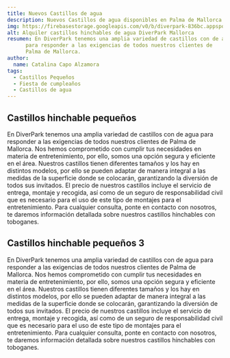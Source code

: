 ```yaml
---
title: Nuevos Castillos de agua
description: Nuevos Castillos de agua disponibles en Palma de Mallorca
img: https://firebasestorage.googleapis.com/v0/b/diverpark-836bc.appspot.com/o/castillos-agua%2Fcastillo-agua1.jpg?alt=media&token=c9edc18f-3577-441e-8f41-927305e1d377
alt: Alquiler castillos hinchables de agua DiverPark Mallorca
resumen: En DiverPark tenemos una amplia variedad de castillos con de agua
      para responder a las exigencias de todos nuestros clientes de
      Palma de Mallorca. 
author: 
  name: Catalina Capo Alzamora
tags: 
  - Castillos Pequeños
  - Fiesta de cumpleaños
  - Castillos de agua
---
```


## Castillos hinchable pequeños

En DiverPark tenemos una amplia variedad de castillos con de agua
para responder a las exigencias de todos nuestros clientes de
Palma de Mallorca. Nos hemos comprometido con cumplir tus
necesidades en materia de entretenimiento, por ello, somos una
opción segura y eficiente en el área. Nuestros castillos tienen
diferentes tamaños y los hay en distintos modelos, por ello se
pueden adaptar de manera integral a las medidas de la superficie
donde se colocarán, garantizando la diversión de todos sus
invitados. El precio de nuestros castillos incluye el servicio de
entrega, montaje y recogida, así como de un seguro de
responsabilidad civil que es necesario para el uso de este tipo de
montajes para el entretenimiento. Para cualquier consulta, ponte
en contacto con nosotros, te daremos información detallada sobre
nuestros castillos hinchables con toboganes.


## Castillos hinchable pequeños 3

En DiverPark tenemos una amplia variedad de castillos con de agua
para responder a las exigencias de todos nuestros clientes de
Palma de Mallorca. Nos hemos comprometido con cumplir tus
necesidades en materia de entretenimiento, por ello, somos una
opción segura y eficiente en el área. Nuestros castillos tienen
diferentes tamaños y los hay en distintos modelos, por ello se
pueden adaptar de manera integral a las medidas de la superficie
donde se colocarán, garantizando la diversión de todos sus
invitados. El precio de nuestros castillos incluye el servicio de
entrega, montaje y recogida, así como de un seguro de
responsabilidad civil que es necesario para el uso de este tipo de
montajes para el entretenimiento. Para cualquier consulta, ponte
en contacto con nosotros, te daremos información detallada sobre
nuestros castillos hinchables con toboganes.